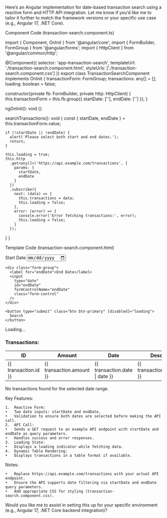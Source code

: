 Here’s an Angular implementation for date-based transaction search using a reactive form and HTTP API integration. Let me know if you’d like me to tailor it further to match the framework versions or your specific use case (e.g., Angular 17, .NET Core).

Component Code (transaction-search.component.ts)

import { Component, OnInit } from '@angular/core';
import { FormBuilder, FormGroup } from '@angular/forms';
import { HttpClient } from '@angular/common/http';

@Component({
  selector: 'app-transaction-search',
  templateUrl: './transaction-search.component.html',
  styleUrls: ['./transaction-search.component.css']
})
export class TransactionSearchComponent implements OnInit {
  transactionForm: FormGroup;
  transactions: any[] = [];
  loading: boolean = false;

  constructor(private fb: FormBuilder, private http: HttpClient) {
    this.transactionForm = this.fb.group({
      startDate: [''],
      endDate: ['']
    });
  }

  ngOnInit(): void {}

  searchTransactions(): void {
    const { startDate, endDate } = this.transactionForm.value;

    if (!startDate || !endDate) {
      alert('Please select both start and end dates.');
      return;
    }

    this.loading = true;
    this.http
      .get<any[]>('https://api.example.com/transactions', {
        params: {
          startDate,
          endDate
        }
      })
      .subscribe({
        next: (data) => {
          this.transactions = data;
          this.loading = false;
        },
        error: (error) => {
          console.error('Error fetching transactions:', error);
          this.loading = false;
        }
      });
  }
}

Template Code (transaction-search.component.html)

<div class="transaction-search">
  <form [formGroup]="transactionForm" (ngSubmit)="searchTransactions()">
    <div class="form-group">
      <label for="startDate">Start Date</label>
      <input
        type="date"
        id="startDate"
        formControlName="startDate"
        class="form-control"
      />
    </div>

    <div class="form-group">
      <label for="endDate">End Date</label>
      <input
        type="date"
        id="endDate"
        formControlName="endDate"
        class="form-control"
      />
    </div>

    <button type="submit" class="btn btn-primary" [disabled]="loading">
      Search
    </button>
  </form>

  <div *ngIf="loading" class="loading">Loading...</div>

  <div *ngIf="transactions.length > 0">
    <h3>Transactions:</h3>
    <table class="table table-striped">
      <thead>
        <tr>
          <th>ID</th>
          <th>Amount</th>
          <th>Date</th>
          <th>Description</th>
        </tr>
      </thead>
      <tbody>
        <tr *ngFor="let transaction of transactions">
          <td>{{ transaction.id }}</td>
          <td>{{ transaction.amount }}</td>
          <td>{{ transaction.date | date }}</td>
          <td>{{ transaction.description }}</td>
        </tr>
      </tbody>
    </table>
  </div>

  <div *ngIf="!loading && transactions.length === 0">
    <p>No transactions found for the selected date range.</p>
  </div>
</div>

Key Features:

	1.	Reactive Form:
	•	Two date inputs: startDate and endDate.
	•	Validation to ensure both dates are selected before making the API call.
	2.	API Call:
	•	Sends a GET request to an example API endpoint with startDate and endDate as query parameters.
	•	Handles success and error responses.
	3.	Loading State:
	•	Displays a loading indicator while fetching data.
	4.	Dynamic Table Rendering:
	•	Displays transactions in a table format if available.

Notes:

	•	Replace https://api.example.com/transactions with your actual API endpoint.
	•	Ensure the API supports date filtering via startDate and endDate query parameters.
	•	Add appropriate CSS for styling (transaction-search.component.css).

Would you like me to assist in setting this up for your specific environment (e.g., Angular 17, .NET Core backend integration)?